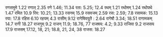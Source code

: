 रणसमुमे 1.22 रणात् 2.35 रणे 1.46; 11.34 रता: 5.25; 12.4 रथम् 1.21 रथोमम् 1.24 रथोपथे 1.47 रमित 10.9 रिव: 10.21; 13.33 रसनम् 15.9 रसवजम् 2.59 रस: 2.59; 7.8 रसामक: 15.13 रया: 17.8 रहिस 6.10 रहयम् 4.3 रासीम् 9.12 रागेषिवयुतै : 2.64 रागेषौ 3.34; 18.51 रागामकम् 14.7 रागी 18.27 राजगुम् 9.2 राजन् 11.9; 18.76, 77 राजषय: 4.2; 9.33 राजिवा 9.2 राजसय 17.9 राजसम् 17.12, 18, 21; 18.8, 21, 24, 38 राजस: 18.27